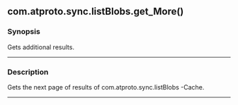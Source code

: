 com.atproto.sync.listBlobs.get_More()
-------------------------------------




### Synopsis
Gets additional results.



---


### Description

Gets the next page of results of com.atproto.sync.listBlobs -Cache.



---
